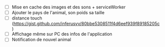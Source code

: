 
- [ ] Mise en cache des images et des sons + serviceWorker
- [ ] Ajouter le pays de l'animal, son poids sa taille
- [ ] distance touch (https://gist.github.com/inferusvv/80bbe5308511f4d6eef939f89185205c)
- [ ] Affichage même sur PC des infos de l'application 
- [ ] Notification de nouvel animal
